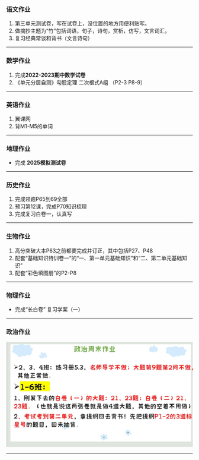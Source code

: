### 语文作业
1. 第三单元测试卷，写在试卷上，没位置的地方用便利贴写。
2. 做摘抄主题为“竹”包括词语，句子，诗句，赏析，仿写，文言词汇。
3. 复习经典常谈和背书（文言诗句）
---

### 数学作业
1. 完成**2022-2023期中数学试卷**
2. 《单元分层自测》勾股定理 二次根式A组 （P2-3 P8-9）
---

### 英语作业
1. 翼课网
2. 背M1-M5的单词
---

### 地理作业
* 完成 **2025模拟测试卷**
---

### 历史作业
1. 完成领跑P65到69全部
2. 预习第12课，完成P70知识梳理
3. 完成复习白卷一，认真写
---

### 生物作业
1. 高分突破大本P63之前都要完成并订正，其中包括P27、P48
2. 配套“基础知识特训卷一”的“一、第一单元基础知识”和“二、第二单元基础知识”
3. 配套“彩色填图册”的P2-P8
---

### 物理作业
* 完成“长白卷” 复习学案（一）
---

### 政治作业
![hw](/hw_G8S2/_images/8p.jpg)

---
